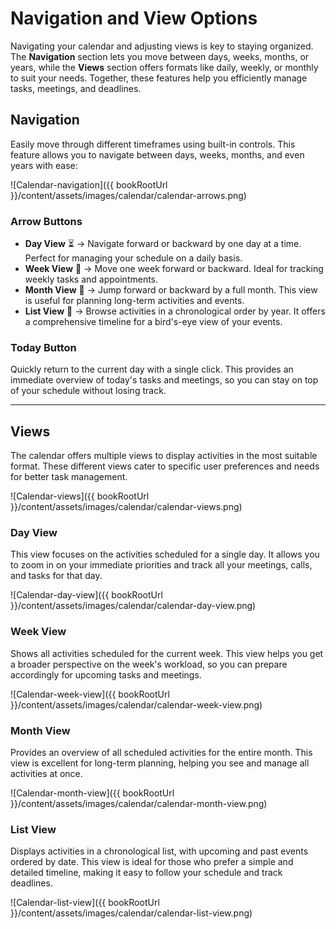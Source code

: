# Navigation and View Options

Navigating your calendar and adjusting views is key to staying organized. The **Navigation** section lets you move between days, weeks, months, or years, while the **Views** section offers formats like daily, weekly, or monthly to suit your needs. Together, these features help you efficiently manage tasks, meetings, and deadlines.

## Navigation

Easily move through different timeframes using built-in controls. This feature allows you to navigate between days, weeks, months, and even years with ease:

![Calendar-navigation]({{ bookRootUrl }}/content/assets/images/calendar/calendar-arrows.png)

### Arrow Buttons

- **Day View** ⏳ → Navigate forward or backward by one day at a time. Perfect for managing your schedule on a daily basis.
- **Week View** 📅 → Move one week forward or backward. Ideal for tracking weekly tasks and appointments.
- **Month View** 📆 → Jump forward or backward by a full month. This view is useful for planning long-term activities and events.
- **List View** 📜 → Browse activities in a chronological order by year. It offers a comprehensive timeline for a bird's-eye view of your events.

### Today Button

Quickly return to the current day with a single click. This provides an immediate overview of today's tasks and meetings, so you can stay on top of your schedule without losing track.

---

## Views

The calendar offers multiple views to display activities in the most suitable format. These different views cater to specific user preferences and needs for better task management.

![Calendar-views]({{ bookRootUrl }}/content/assets/images/calendar/calendar-views.png)

### Day View  
<a name="day-view"></a>
This view focuses on the activities scheduled for a single day. It allows you to zoom in on your immediate priorities and track all your meetings, calls, and tasks for that day.

![Calendar-day-view]({{ bookRootUrl }}/content/assets/images/calendar/calendar-day-view.png)

### Week View  
<a name="week-view"></a>
Shows all activities scheduled for the current week. This view helps you get a broader perspective on the week's workload, so you can prepare accordingly for upcoming tasks and meetings.

![Calendar-week-view]({{ bookRootUrl }}/content/assets/images/calendar/calendar-week-view.png)

### Month View  
<a name="month-view"></a>
Provides an overview of all scheduled activities for the entire month. This view is excellent for long-term planning, helping you see and manage all activities at once.

![Calendar-month-view]({{ bookRootUrl }}/content/assets/images/calendar/calendar-month-view.png)

### List View  
<a name="list-view"></a>
Displays activities in a chronological list, with upcoming and past events ordered by date. This view is ideal for those who prefer a simple and detailed timeline, making it easy to follow your schedule and track deadlines.

![Calendar-list-view]({{ bookRootUrl }}/content/assets/images/calendar/calendar-list-view.png)
